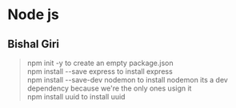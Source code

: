 # Node js 
## Bishal Giri


> npm init -y to create an empty package.json </br>
> npm install --save express to install express </br>
> npm install --save-dev nodemon to install nodemon its a dev dependency because we're the only ones usign it </br>
> npm install uuid to install uuid </br>




